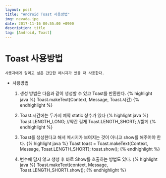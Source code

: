```yaml
---
layout: post
title: "Android Toast 사용방법"
img: nevada.jpg 
date: 2017-11-16 00:55:00 +0900
description: title 
tag: [Android, Toast]
---
```

# Toast 사용방법

    사용자에게 알리고 싶은 간단한 메시지가 있을 때 사용한다.

- 사용방법

    1. 생성 방법은 다음과 같이 생성할 수 있고 Toast를 반환한다.
    {% highlight java %}
    Toast.makeText(Context, Message, Toast.시간)
    {% endhighlight %}

    2. Toast.시간에는 두가지 예약 static 상수가 있다
    {% highlight java %}
    Toast.LENGTH_LONG; //약간 길게
    Toast.LENGTH_SHORT; //짧게
    {% endhighlight %}

    3. Toast를 생성한다고 해서 메시지가 보여지는 것이 아니고 show를 해주어야 한다.
    {% highlight java %}
    Toast toast = Toast.makeText(Context, Message, Toast.LENGTH_SHORT);
    toast.show();
    {% endhighlight %}

    4. 변수에 담지 않고 생성 후 바로 Show를 호출하는 방법도 있다.
    {% highlight java %}
    Toast.makeText(context, Message, Toast.LENGTH_SHORT).show();
    {% endhighlight %}

